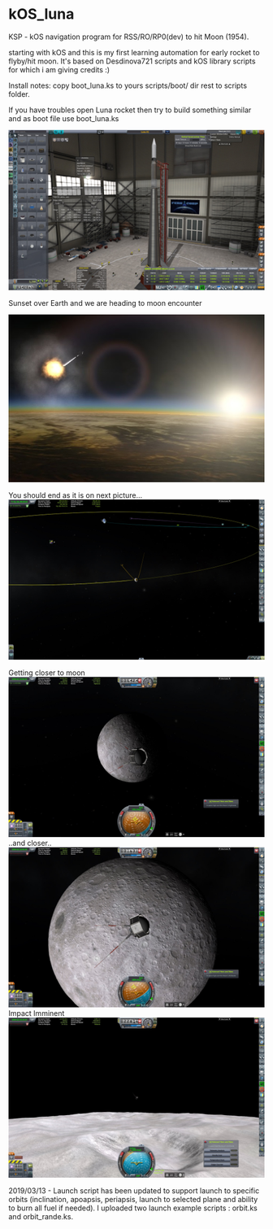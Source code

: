# kOS_luna
KSP - kOS navigation program for RSS/RO/RP0(dev) to hit Moon (1954).

starting with kOS and this is my first learning automation for early rocket to flyby/hit moon. It's based on Desdinova721
 scripts and kOS library scripts for which i am giving credits :) 

Install notes:
copy boot_luna.ks to yours scripts/boot/ dir
rest to scripts folder.

If you have troubles open Luna rocket then try to build something similar and as boot file use boot_luna.ks

![Alt text](screenshots/LunaA1_Assembly.jpg?raw=true "Assembly")

Sunset over Earth and we are heading to moon encounter

![Alt text](screenshots/Luna_Start.jpg?raw=true "Sunrise")

You should end as it is on next picture...
![Alt text](screenshots/LunaA1_trajectory.jpg?raw=true "trajectory")

Getting closer to moon
![Alt text](screenshots/Luna_A1.jpg?raw=true "Getting closer to moon")
..and closer..
![Alt text](screenshots/Luna_A1_2.jpg?raw=true "Getting closer to moon")
Impact Imminent
![Alt text](screenshots/Luna_A1_4.jpg?raw=true "Impact Imminent")


2019/03/13 - Launch script has been updated to support launch to specific orbits (inclination, apoapsis, periapsis, launch to selected plane and ability to burn all fuel if needed). I uploaded two launch example scripts : orbit.ks and orbit_rande.ks.
